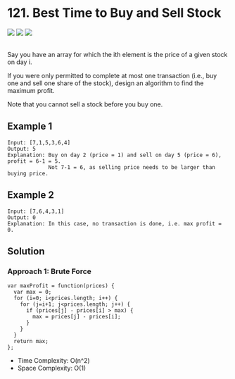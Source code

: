 
# 121. Best Time to Buy and Sell Stock

<div style={{ display: "flex", flex-direction: "column" }}>
  <img src="https://img.shields.io/badge/Level-Easy-brightgreen" />
  <img src="https://img.shields.io/badge/Array-grey" />
  <img src="https://img.shields.io/badge/Dynamic Programming-grey" />
</div>

<br /> Say you have an array for which the ith element is the price of a given stock on day i.

If you were only permitted to complete at most one transaction (i.e., buy one and sell one share of the stock), design an algorithm to find the maximum profit.

Note that you cannot sell a stock before you buy one.

## Example 1

```
Input: [7,1,5,3,6,4]
Output: 5
Explanation: Buy on day 2 (price = 1) and sell on day 5 (price = 6), profit = 6-1 = 5.
             Not 7-1 = 6, as selling price needs to be larger than buying price.
```

## Example 2

```
Input: [7,6,4,3,1]
Output: 0
Explanation: In this case, no transaction is done, i.e. max profit = 0.
```

## Solution
### Approach 1: Brute Force
```
var maxProfit = function(prices) {
  var max = 0;
  for (i=0; i<prices.length; i++) {
    for (j=i+1; j<prices.length; j++) {
      if (prices[j] - prices[i] > max) {
        max = prices[j] - prices[i];   
      }
    }
  }
  return max;
};
```

- Time Complexity: O(n^2)
- Space Complexity: O(1)
